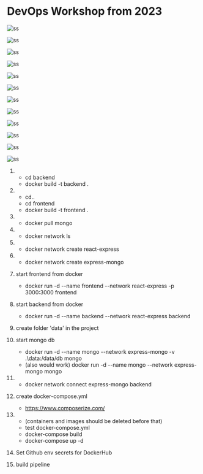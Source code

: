# DevOps Workshop from 2023


![ss](screenshots/1.png)

![ss](screenshots/2.png)

![ss](screenshots/3.png)

![ss](screenshots/4.png)

![ss](screenshots/5.png)

![ss](screenshots/6.png)

![ss](screenshots/7.png)

![ss](screenshots/8.png)

![ss](screenshots/9.png)

![ss](screenshots/10.png)

![ss](screenshots/11.png)

![ss](screenshots/12.png)

1.  
	- cd backend  
	- docker build -t backend .  

2.   
	- cd..  
	- cd frontend  
	- docker build -t frontend .  

3.  
	- docker pull mongo  

4.  
	- docker network ls  

5.  
	- docker network create react-express  

6.  
	- docker network create express-mongo  

7. start frontend from docker  
	- docker run -d --name frontend --network react-express -p 3000:3000 frontend  

8. start backend from docker  
	- docker run -d --name backend --network react-express backend  

9. create folder 'data' in the project   

10. start mongo db  
	- docker run -d --name mongo --network express-mongo -v .\data:/data/db mongo  
	- (also would work) docker run -d --name mongo --network express-mongo mongo  

11. 
	- docker network connect express-mongo backend  

12. create docker-compose.yml  
	- https://www.composerize.com/	 

13.  
	- (containers and images should be deleted before that)  
	- test docker-compose.yml  
	- docker-compose build  
	- docker-compose up -d  
	
14. Set Github env secrets for DockerHub

15. build pipeline